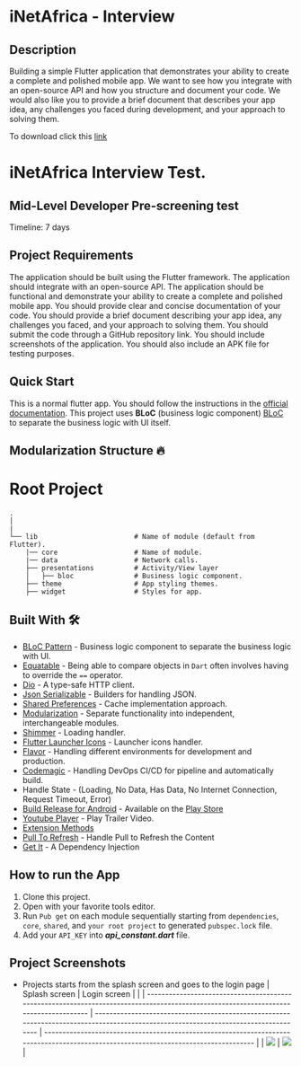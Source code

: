 # iNetAfrica - Interview

## Description

Building a simple Flutter application that demonstrates your ability to create a complete and
polished mobile app. We want to see how you integrate with an open-source API and how you structure
and document your code. We would also like you to provide a brief document that describes your app
idea, any challenges you faced during development, and your approach to solving them.

To download click this [link](https://drive.google.com/file/d/16xIAX2m4Sx9XiyBmqfBMB0ZLJS9nG263/view?usp=sharing)

# iNetAfrica Interview Test.

## Mid-Level Developer Pre-screening test

Timeline: 7 days

## Project Requirements
The application should be built using the Flutter framework.
The application should integrate with an open-source API.
The application should be functional and demonstrate your ability to create a complete and polished mobile app.
You should provide clear and concise documentation of your code.
You should provide a brief document describing your app idea, any challenges you faced, and your approach to solving them.
You should submit the code through a GitHub repository link.
You should include screenshots of the application.
You should also include an APK file for testing purposes.

## Quick Start
This is a normal flutter app. You should follow the instructions in the [official documentation](https://flutter.io/docs/get-started/install).
This project uses **BLoC** (business logic component) [BLoC](https://medium.com/flutter-community/flutter-bloc-for-beginners-839e22adb9f5) to separate the business logic with UI itself.

## Modularization Structure 🔥
# Root Project
    .
    │   
    |
    └── lib                        # Name of module (default from Flutter).
        |── core                   # Name of module.
        |── data                   # Network calls.
        ├── presentations          # Activity/View layer
        │   ├── bloc               # Business logic component.
        ├── theme                  # App styling themes.
        ├── widget                 # Styles for app.

## Built With 🛠
* [BLoC Pattern](https://bloclibrary.dev/) - Business logic component to separate the business logic with UI.
* [Equatable](https://pub.dev/packages/equatable) - Being able to compare objects in `Dart` often involves having to override the `==` operator.
* [Dio](https://github.com/flutterchina/dio/) - A type-safe HTTP client.
* [Json Serializable](https://pub.dev/packages/json_serializable) - Builders for handling JSON.
* [Shared Preferences](https://pub.dev/packages/shared_preferences) - Cache implementation approach.
* [Modularization](https://medium.com/flutter-community/mastering-flutter-modularization-in-several-ways-f5bced19101a) - Separate functionality into independent, interchangeable modules.
* [Shimmer](https://pub.dev/packages/shimmer) - Loading handler.
* [Flutter Launcher Icons](https://pub.dev/packages/flutter_launcher_icons) - Launcher icons handler.
* [Flavor](https://medium.com/@animeshjain/build-flavors-in-flutter-android-and-ios-with-different-firebase-projects-per-flavor-27c5c5dac10b) - Handling different environments for development and production.
* [Codemagic](https://blog.codemagic.io/environments-in-flutter-with-codemagic-cicd/) - Handling DevOps CI/CD for pipeline and automatically build.
* Handle State - (Loading, No Data, Has Data, No Internet Connection, Request Timeout, Error)
* [Build Release for Android](https://flutter.dev/docs/deployment/android) - Available on the [Play Store](https://play.google.com/store/apps/details?id=id.rifafauzi.movie)
* [Youtube Player](https://pub.dev/packages/youtube_player_flutter) - Play Trailer Video.
* [Extension Methods](https://dart.dev/guides/language/extension-methods)
* [Pull To Refresh](https://pub.dev/packages/liquid_pull_to_refresh) - Handle Pull to Refresh the Content
* [Get It](https://pub.dev/packages/get_it) - A Dependency Injection

## How to run the App
1. Clone this project.
2. Open with your favorite tools editor.
3. Run `Pub get` on each module sequentially starting from `dependencies`, `core`, `shared`, and `your root project` to generated `pubspec.lock` file.
4. Add your `API_KEY` into ***api_constant.dart*** file. 

## Project Screenshots
- Projects starts from the splash screen and goes to the login page
  | Splash screen                                                                                                                       | Login screen                                                                                                                         |                                                                                                                     |
  | ------------------------------------------------------------------------------------------------------------------------------------ | ------------------------------------------------------------------------------------------------------------------------------------ | ------------------------------------------------------------------------------------------------------------------------------------ |
  | <img src="screenshots/Splash.jpg"/> | <img src="screenshots/login.jpg"/> | 







